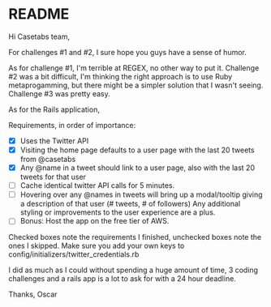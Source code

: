 # README

Hi Casetabs team,

For challenges #1 and #2, I sure hope you guys have a sense of humor.

As for challenge #1, I'm terrible at REGEX, no other way to put it.
Challenge #2 was a bit difficult, I'm thinking the right approach is to use Ruby metaprogamming, but there might be a simpler solution that I wasn't seeing.
Challenge #3 was pretty easy.

As for the Rails application,

Requirements, in order of importance:

- [x] Uses the Twitter API
- [x] Visiting the home page defaults to a user page with the last 20 tweets from @casetabs
- [x] Any @name in a tweet should link to a user page, also with the last 20 tweets for that user
- [ ] Cache identical twitter API calls for 5 minutes.
- [ ] Hovering over any @names in tweets will bring up a modal/tooltip giving a description of that user (# tweets, # of followers)
Any additional styling or improvements to the user experience are a plus.
- [ ] Bonus: Host the app on the free tier of AWS.

Checked boxes note the requirements I finished, unchecked boxes note the ones I skipped. Make sure you add your own keys to config/initializers/twitter_credentials.rb

I did as much as I could without spending a huge amount of time, 3 coding challenges and a rails app is a lot to ask for with a 24 hour deadline.

Thanks,
Oscar